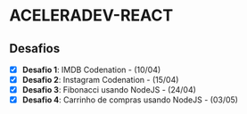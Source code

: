 # ACELERADEV-REACT

## Desafios

- [X] **Desafio 1**: IMDB Codenation - (10/04)
- [X] **Desafio 2**: Instagram Codenation  - (15/04)
- [X] **Desafio 3**: Fibonacci usando NodeJS  - (24/04)
- [X] **Desafio 4**: Carrinho de compras usando NodeJS  - (03/05)